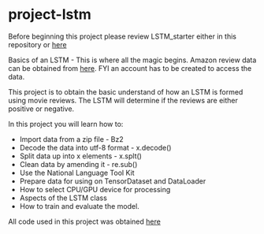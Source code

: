 # project-lstm
Before beginning this project please review LSTM_starter either in this repository or [here](https://github.com/gabrielloye/LSTM_Sentiment-Analysis/blob/master/LSTM_starter.ipynb)

Basics of an LSTM - This is where all the magic begins.
Amazon review data can be obtained from [here](https://www.kaggle.com/bittlingmayer/amazonreviews). 
FYI an account has to be created to access the data.

This project is to obtain the basic understand of how an LSTM is formed using movie reviews.
The LSTM will determine if the reviews are either positive or negative.

In this project you will learn how to:
* Import data from a zip file             - Bz2
* Decode the data into utf-8 format       - x.decode()
* Split data up into x elements           - x.splt()
* Clean data by amending it               - re.sub()
* Use the National Language Tool Kit
* Prepare data for using on TensorDataset and DataLoader
* How to select CPU/GPU device for processing
* Aspects of the LSTM class
* How to train and evaluate the model.

All code used in this project was obtained [here](https://github.com/gabrielloye/LSTM_Sentiment-Analysis/blob/master/main.ipynb)


    


